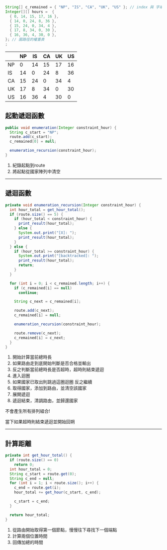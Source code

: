 ```java
String[] c_remained = { "NP", "IS", "CA", "UK", "US" }; // index 與 字串 映射表
Integer[][] hours =  {
  { 0, 14, 15, 17, 16 },
  { 14, 0, 24, 8, 36 },
  { 15, 24, 0, 34, 4 },
  { 17, 8, 34, 0, 30 },
  { 16, 36, 4, 30, 0 }, 
}; // 圖路徑的權重表
;

```

|     | NP  | IS  | CA  | UK  | US  |
| --- | --- | --- | --- | --- | --- |
| NP  | 0   | 14  | 15  | 17  | 16  |
| IS  | 14  | 0   | 24  | 8   | 36  |
| CA  | 15  | 24  | 0   | 34  | 4   |
| UK  | 17  | 8   | 34  | 0   | 30  |
| US  | 16  | 36  | 4   | 30  | 0   |


## 起動遞迴函數

```java
public void enumeration(Integer constraint_hour) {
  String c_start = "NP";
  route.add(c_start);
  c_remained[0] = null;

  enumeration_recursion(constraint_hour);
}
```

1. 紀錄起點到route
2. 將起點從國家陣列中清空

---

## 遞迴函數
```java
private void enumeration_recursion(Integer constraint_hour) {
  int hour_total = get_hour_total();
  if (route.size() == 5) {
    if (hour_total < constraint_hour) {
      print_result(hour_total);
    } else {
      System.out.print("[X]: ");
      print_result(hour_total);
    }
  } else {
    if (hour_total >= constraint_hour) {
      System.out.print("[backtracked]: ");
      print_result(hour_total);
      return;
    }
  }

  for (int i = 0; i < c_remained.length; i++) {
    if (c_remained[i] == null)
      continue;

    String c_next = c_remained[i];

    route.add(c_next);
    c_remained[i] = null;

    enumeration_recursion(constraint_hour);

    route.remove(c_next);
    c_remained[i] = c_next;
  }
}
```

1. 開始計算當前總時長
2. 如果路由走到底開始判斷是否合格並輸出
3. 反之判斷當前總時長是否超時，超時則結束遞迴
4. 進入迴圈
5. 如果國家已取出則跳過這圈迴圈
   反之繼續
6. 取得國家，添加到路由，並清空該國家
7. 展開遞迴
8. 遞迴結束，清調路由，並歸還國家

不會產生所有排列組合!

當下如果超時則結束遞迴並開始回朔

---

## 計算距離
```java
private int get_hour_total() {
  if (route.size() == 0)
    return 0;
  int hour_total = 0;
  String c_start = route.get(0);
  String c_end = null;
  for (int i = 1; i < route.size(); i++) {
    c_end = route.get(i);
    hour_total += get_hour(c_start, c_end);

    c_start = c_end;
  }

  return hour_total;
}
```

1. 從路由開始取得第一個節點，慢慢往下尋找下一個端點
2. 計算兩個位置時間
3. 回傳加總的時間